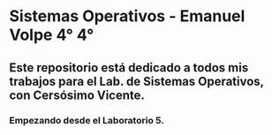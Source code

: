 # Sistemas Operativos - Emanuel Volpe 4° 4°
## Este repositorio está dedicado a todos mis trabajos para el Lab. de Sistemas Operativos, con Cersósimo Vicente.
### Empezando desde el Laboratorio 5.
